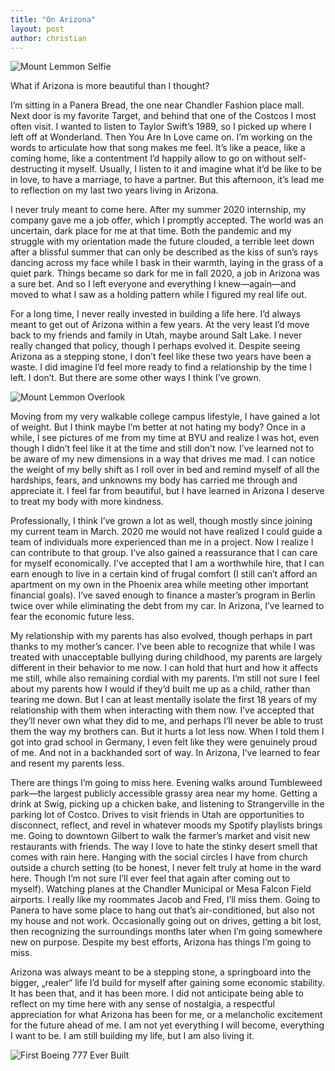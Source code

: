 ```yaml
---
title: "On Arizona"
layout: post
author: christian
---
```


![Mount Lemmon Selfie](/assets/IMG_3935.jpg)

What if Arizona is more beautiful than I thought?


I’m sitting in a Panera Bread, the one near Chandler Fashion place mall. Next door is my favorite Target, and behind that one of the Costcos I most often visit. I wanted to listen to Taylor Swift’s 1989, so I picked up where I left off at Wonderland. Then You Are In Love came on. I’m working on the words to articulate how that song makes me feel. It’s like a peace, like a coming home, like a contentment I’d happily allow to go on without self-destructing it myself. Usually, I listen to it and imagine what it’d be like to be in love, to have a marriage, to have a partner. But this afternoon, it’s lead me to reflection on my last two years living in Arizona.

I never truly meant to come here. After my summer 2020 internship, my company gave me a job offer, which I promptly accepted. The world was an uncertain, dark place for me at that time. Both the pandemic and my struggle with my orientation made the future clouded, a terrible leet down after a blissful summer that can only be described as the kiss of sun’s rays dancing across my face while I bask in their warmth, laying in the grass of a quiet park. Things became so dark for me in fall 2020, a job in Arizona was a sure bet. And so I left everyone and everything I knew—again—and moved to what I saw as a holding pattern while I figured my real life out.

For a long time, I never really invested in building a life here. I’d always meant to get out of Arizona within a few years. At the very least I’d move back to my friends and family in Utah, maybe around Salt Lake. I never really changed that policy, though I perhaps evolved it. Despite seeing Arizona as a stepping stone, I don’t feel like these two years have been a waste. I did imagine I’d feel more ready to find a relationship by the time I left. I don’t. But there are some other ways I think I’ve grown.

![Mount Lemmon Overlook](/assets/IMG_3938.jpg)

Moving from my very walkable college campus lifestyle, I have gained a lot of weight. But I think maybe I’m better at not hating my body? Once in a while, I see pictures of me from my time at BYU and realize I was hot, even though I didn’t feel like it at the time and still don’t now. I’ve learned not to be aware of my new dimensions in a way that drives me mad. I can notice the weight of my belly shift as I roll over in bed and remind myself of all the hardships, fears, and unknowns my body has carried me through and appreciate it. I feel far from beautiful, but I have learned in Arizona I deserve to treat my body with more kindness.

Professionally, I think I’ve grown a lot as well, though mostly since joining my current team in March. 2020 me would not have realized I could guide a team of individuals more experienced than me in a project. Now I realize I can contribute to that group. I’ve also gained a reassurance that I can care for myself economically. I’ve accepted that I am a worthwhile hire, that I can earn enough to live in a certain kind of frugal comfort (I still can’t afford an apartment on my own in the Phoenix area while meeting other important financial goals). I’ve saved enough to finance a master’s program in Berlin twice over while eliminating the debt from my car. In Arizona, I’ve learned to fear the economic future less.

My relationship with my parents has also evolved, though perhaps in part thanks to my mother’s cancer. I’ve been able to recognize that while I was treated with unacceptable bullying during childhood, my parents are largely different in their behavior to me now. I can hold that hurt and how it affects me still, while also remaining cordial with my parents. I’m still not sure I feel about my parents how I would if they’d built me up as a child, rather than tearing me down. But I can at least mentally isolate the first 18 years of my relationship with them when interacting with them now. I’ve accepted that they’ll never own what they did to me, and perhaps I’ll never be able to trust them the way my brothers can. But it hurts a lot less now. When I told them I got into grad school in Germany, I even felt like they were genuinely proud of me. And not in a backhanded sort of way. In Arizona, I’ve learned to fear and resent my parents less.

There are things I’m going to miss here. Evening walks around Tumbleweed park—the largest publicly accessible grassy area near my home. Getting a drink at Swig, picking up a chicken bake, and listening to Strangerville in the parking lot of Costco. Drives to visit friends in Utah are opportunities to disconnect, reflect, and revel in whatever moods my Spotify playlists brings me. Going to downtown Gilbert to walk the farmer’s market and visit new restaurants with friends. The way I love to hate the stinky desert smell that comes with rain here. Hanging with the social circles I have from church outside a church setting (to be honest, I never felt truly at home in the ward here. Though I’m not sure I’ll ever feel that again after coming out to myself). Watching planes at the Chandler Municipal or Mesa Falcon Field airports. I really like my roommates Jacob and Fred, I’ll miss them. Going to Panera to have some place to hang out that’s air-conditioned, but also not my house and not work. Occasionally going out on drives, getting a bit lost, then recognizing the surroundings months later when I’m going somewhere new on purpose. Despite my best efforts, Arizona has things I’m going to miss.

Arizona was always meant to be a stepping stone, a springboard into the bigger, „realer“ life I’d build for myself after gaining some economic stability. It has been that, and it has been more. I did not anticipate being able to reflect on my time here with any sense of nostalgia, a respectful appreciation for what Arizona has been for me, or a melancholic excitement for the future ahead of me. I am not yet everything I will become, everything I want to be. I am still building my life, but I am also living it. 

![First Boeing 777 Ever Built](/assets/IMG_3844.jpg)
